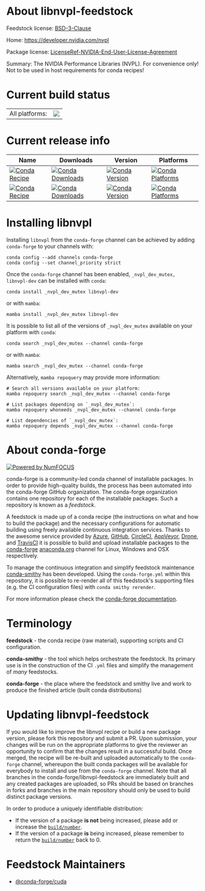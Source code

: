 About libnvpl-feedstock
=======================

Feedstock license: [BSD-3-Clause](https://github.com/conda-forge/libnvpl-feedstock/blob/main/LICENSE.txt)

Home: https://developer.nvidia.com/nvpl

Package license: [LicenseRef-NVIDIA-End-User-License-Agreement](https://docs.nvidia.com/nvpl/license.html)

Summary: The NVIDIA Performance Libraries (NVPL). For convenience only! Not to be used in host requirements for conda recipes!

Current build status
====================


<table><tr><td>All platforms:</td>
    <td>
      <a href="https://dev.azure.com/conda-forge/feedstock-builds/_build/latest?definitionId=23604&branchName=main">
        <img src="https://dev.azure.com/conda-forge/feedstock-builds/_apis/build/status/libnvpl-feedstock?branchName=main">
      </a>
    </td>
  </tr>
</table>

Current release info
====================

| Name | Downloads | Version | Platforms |
| --- | --- | --- | --- |
| [![Conda Recipe](https://img.shields.io/badge/recipe-__nvpl__dev__mutex-green.svg)](https://anaconda.org/conda-forge/_nvpl_dev_mutex) | [![Conda Downloads](https://img.shields.io/conda/dn/conda-forge/_nvpl_dev_mutex.svg)](https://anaconda.org/conda-forge/_nvpl_dev_mutex) | [![Conda Version](https://img.shields.io/conda/vn/conda-forge/_nvpl_dev_mutex.svg)](https://anaconda.org/conda-forge/_nvpl_dev_mutex) | [![Conda Platforms](https://img.shields.io/conda/pn/conda-forge/_nvpl_dev_mutex.svg)](https://anaconda.org/conda-forge/_nvpl_dev_mutex) |
| [![Conda Recipe](https://img.shields.io/badge/recipe-libnvpl--dev-green.svg)](https://anaconda.org/conda-forge/libnvpl-dev) | [![Conda Downloads](https://img.shields.io/conda/dn/conda-forge/libnvpl-dev.svg)](https://anaconda.org/conda-forge/libnvpl-dev) | [![Conda Version](https://img.shields.io/conda/vn/conda-forge/libnvpl-dev.svg)](https://anaconda.org/conda-forge/libnvpl-dev) | [![Conda Platforms](https://img.shields.io/conda/pn/conda-forge/libnvpl-dev.svg)](https://anaconda.org/conda-forge/libnvpl-dev) |

Installing libnvpl
==================

Installing `libnvpl` from the `conda-forge` channel can be achieved by adding `conda-forge` to your channels with:

```
conda config --add channels conda-forge
conda config --set channel_priority strict
```

Once the `conda-forge` channel has been enabled, `_nvpl_dev_mutex, libnvpl-dev` can be installed with `conda`:

```
conda install _nvpl_dev_mutex libnvpl-dev
```

or with `mamba`:

```
mamba install _nvpl_dev_mutex libnvpl-dev
```

It is possible to list all of the versions of `_nvpl_dev_mutex` available on your platform with `conda`:

```
conda search _nvpl_dev_mutex --channel conda-forge
```

or with `mamba`:

```
mamba search _nvpl_dev_mutex --channel conda-forge
```

Alternatively, `mamba repoquery` may provide more information:

```
# Search all versions available on your platform:
mamba repoquery search _nvpl_dev_mutex --channel conda-forge

# List packages depending on `_nvpl_dev_mutex`:
mamba repoquery whoneeds _nvpl_dev_mutex --channel conda-forge

# List dependencies of `_nvpl_dev_mutex`:
mamba repoquery depends _nvpl_dev_mutex --channel conda-forge
```


About conda-forge
=================

[![Powered by
NumFOCUS](https://img.shields.io/badge/powered%20by-NumFOCUS-orange.svg?style=flat&colorA=E1523D&colorB=007D8A)](https://numfocus.org)

conda-forge is a community-led conda channel of installable packages.
In order to provide high-quality builds, the process has been automated into the
conda-forge GitHub organization. The conda-forge organization contains one repository
for each of the installable packages. Such a repository is known as a *feedstock*.

A feedstock is made up of a conda recipe (the instructions on what and how to build
the package) and the necessary configurations for automatic building using freely
available continuous integration services. Thanks to the awesome service provided by
[Azure](https://azure.microsoft.com/en-us/services/devops/), [GitHub](https://github.com/),
[CircleCI](https://circleci.com/), [AppVeyor](https://www.appveyor.com/),
[Drone](https://cloud.drone.io/welcome), and [TravisCI](https://travis-ci.com/)
it is possible to build and upload installable packages to the
[conda-forge](https://anaconda.org/conda-forge) [anaconda.org](https://anaconda.org/)
channel for Linux, Windows and OSX respectively.

To manage the continuous integration and simplify feedstock maintenance
[conda-smithy](https://github.com/conda-forge/conda-smithy) has been developed.
Using the ``conda-forge.yml`` within this repository, it is possible to re-render all of
this feedstock's supporting files (e.g. the CI configuration files) with ``conda smithy rerender``.

For more information please check the [conda-forge documentation](https://conda-forge.org/docs/).

Terminology
===========

**feedstock** - the conda recipe (raw material), supporting scripts and CI configuration.

**conda-smithy** - the tool which helps orchestrate the feedstock.
                   Its primary use is in the construction of the CI ``.yml`` files
                   and simplify the management of *many* feedstocks.

**conda-forge** - the place where the feedstock and smithy live and work to
                  produce the finished article (built conda distributions)


Updating libnvpl-feedstock
==========================

If you would like to improve the libnvpl recipe or build a new
package version, please fork this repository and submit a PR. Upon submission,
your changes will be run on the appropriate platforms to give the reviewer an
opportunity to confirm that the changes result in a successful build. Once
merged, the recipe will be re-built and uploaded automatically to the
`conda-forge` channel, whereupon the built conda packages will be available for
everybody to install and use from the `conda-forge` channel.
Note that all branches in the conda-forge/libnvpl-feedstock are
immediately built and any created packages are uploaded, so PRs should be based
on branches in forks and branches in the main repository should only be used to
build distinct package versions.

In order to produce a uniquely identifiable distribution:
 * If the version of a package **is not** being increased, please add or increase
   the [``build/number``](https://docs.conda.io/projects/conda-build/en/latest/resources/define-metadata.html#build-number-and-string).
 * If the version of a package **is** being increased, please remember to return
   the [``build/number``](https://docs.conda.io/projects/conda-build/en/latest/resources/define-metadata.html#build-number-and-string)
   back to 0.

Feedstock Maintainers
=====================

* [@conda-forge/cuda](https://github.com/orgs/conda-forge/teams/cuda/)

